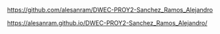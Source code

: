 https://github.com/alesanram/DWEC-PROY2-Sanchez_Ramos_Alejandro

https://alesanram.github.io/DWEC-PROY2-Sanchez_Ramos_Alejandro/

